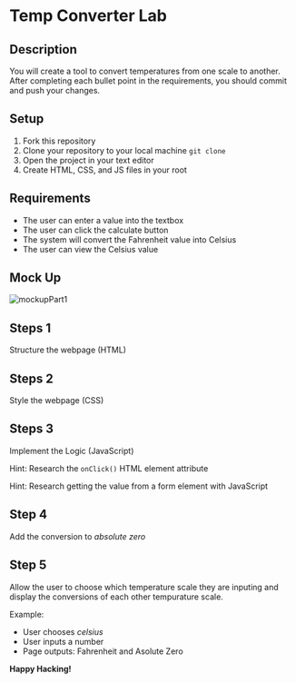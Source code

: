 # Temp Converter Lab

## Description
You will create a tool to convert temperatures from one scale to another. After completing each bullet point in the requirements, you should commit and push your changes.

## Setup
1. Fork this repository
2. Clone your repository to your local machine `git clone`
3. Open the project in your text editor
4. Create HTML, CSS, and JS files in your root
 
## Requirements
* The user can enter a value into the textbox
* The user can click the calculate button
* The system will convert the Fahrenheit value into Celsius
* The user can view the Celsius value 

## Mock Up
![mockupPart1](mockup.png)

## Steps 1

Structure the webpage (HTML)

## Steps 2

Style the webpage (CSS)

## Steps 3

Implement the Logic (JavaScript)

Hint: Research the `onClick()` HTML element attribute

Hint: Research getting the value from a form element with JavaScript

## Step 4 

Add the conversion to *absolute zero*

## Step 5

Allow the user to choose which temperature scale they are inputing and display the conversions of each other tempurature scale.

Example:

- User chooses *celsius*
- User inputs a number
- Page outputs: Fahrenheit and Asolute Zero

**Happy Hacking!**
